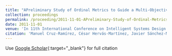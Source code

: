 ```yaml
---
title: "APreliminary Study of Ordinal Metrics to Guide a Multi-Objective Evolutionary Algorithm"
collection: proceedings
permalink: /proceeding/2011-11-01-APreliminary-Study-of-Ordinal-Metrics-to-Guide-a-Multi-Objective-Evolutionary-Algorithm
date: 2011-11-01
venue: 'In 11th International Conference on Intelligent Systems Design andApplications (ISDA 2011)'
citation: 'Manuel Cruz-Ramírez, César Hervás-Martínez, Javier Sánchez-Monedero, **Pedro Antonio Gutiérrez**, &quot;APreliminary Study of Ordinal Metrics to Guide a Multi-Objective Evolutionary Algorithm.&quot; In 11th International Conference on Intelligent Systems Design andApplications (ISDA 2011), 2011, pp.1176-1181.'
---
```

Use [Google Scholar](https://scholar.google.com/scholar?q=APreliminary+Study+of+Ordinal+Metrics+to+Guide+a+Multi+Objective+Evolutionary+Algorithm){:target="_blank"} for full citation